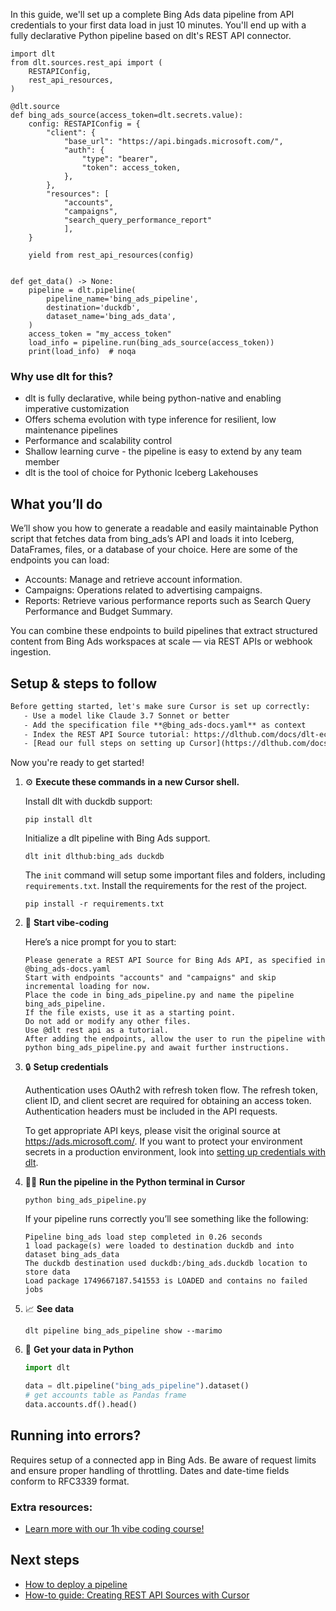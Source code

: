 In this guide, we'll set up a complete Bing Ads data pipeline from API credentials to your first data load in just 10 minutes. You'll end up with a fully declarative Python pipeline based on dlt's REST API connector.

```python-outcome
import dlt
from dlt.sources.rest_api import (
    RESTAPIConfig,
    rest_api_resources,
)

@dlt.source
def bing_ads_source(access_token=dlt.secrets.value):
    config: RESTAPIConfig = {
        "client": {
            "base_url": "https://api.bingads.microsoft.com/",
            "auth": {
                "type": "bearer",
                "token": access_token,
            },
        },
        "resources": [
            "accounts",
            "campaigns",
            "search_query_performance_report"
            ],
    }

    yield from rest_api_resources(config)


def get_data() -> None:
    pipeline = dlt.pipeline(
        pipeline_name='bing_ads_pipeline',
        destination='duckdb',
        dataset_name='bing_ads_data', 
    )
    access_token = "my_access_token"
    load_info = pipeline.run(bing_ads_source(access_token))
    print(load_info)  # noqa
```

### Why use dlt for this?

- dlt is fully declarative, while being python-native and enabling imperative customization
- Offers schema evolution with type inference for resilient, low maintenance pipelines
- Performance and scalability control
- Shallow learning curve - the pipeline is easy to extend by any team member
- dlt is the tool of choice for Pythonic Iceberg Lakehouses

## What you’ll do

We’ll show you how to generate a readable and easily maintainable Python script that fetches data from bing_ads’s API and loads it into Iceberg, DataFrames, files, or a database of your choice. Here are some of the endpoints you can load:

- Accounts: Manage and retrieve account information.
- Campaigns: Operations related to advertising campaigns.
- Reports: Retrieve various performance reports such as Search Query Performance and Budget Summary.

You can combine these endpoints to build pipelines that extract structured content from Bing Ads workspaces at scale — via REST APIs or webhook ingestion.

## Setup & steps to follow

```default
Before getting started, let's make sure Cursor is set up correctly:
   - Use a model like Claude 3.7 Sonnet or better
   - Add the specification file **@bing_ads-docs.yaml** as context
   - Index the REST API Source tutorial: https://dlthub.com/docs/dlt-ecosystem/verified-sources/rest_api/ and add it to context as **@dlt rest api**
   - [Read our full steps on setting up Cursor](https://dlthub.com/docs/dlt-ecosystem/llm-tooling/cursor-restapi#23-configuring-cursor-with-documentation)
```

Now you're ready to get started! 

1. ⚙️ **Execute these commands in a new Cursor shell.**
    
    Install dlt with duckdb support:
    ```shell
    pip install dlt
    ```

    Initialize a dlt pipeline with Bing Ads support.
    ```shell
    dlt init dlthub:bing_ads duckdb
    ```

    The `init` command will setup some important files and folders, including `requirements.txt`. Install the requirements for the rest of the project.
    ```shell
    pip install -r requirements.txt
    ```
    
2. 🤠 **Start vibe-coding**
    
    Here’s a nice prompt for you to start: 
    
    ```prompt
    Please generate a REST API Source for Bing Ads API, as specified in @bing_ads-docs.yaml 
    Start with endpoints "accounts" and "campaigns" and skip incremental loading for now. 
    Place the code in bing_ads_pipeline.py and name the pipeline bing_ads_pipeline. 
    If the file exists, use it as a starting point. 
    Do not add or modify any other files. 
    Use @dlt rest api as a tutorial. 
    After adding the endpoints, allow the user to run the pipeline with python bing_ads_pipeline.py and await further instructions.
    ```

    
3. 🔒 **Setup credentials** 
    
    Authentication uses OAuth2 with refresh token flow. The refresh token, client ID, and client secret are required for obtaining an access token. Authentication headers must be included in the API requests.
    
    To get appropriate API keys, please visit the original source at https://ads.microsoft.com/.
    If you want to protect your environment secrets in a production environment, look into [setting up credentials with dlt](https://dlthub.com/docs/walkthroughs/add_credentials).
    
4. 🏃‍♀️ **Run the pipeline in the Python terminal in Cursor**
    
    ```shell
    python bing_ads_pipeline.py
    ```
    
    If your pipeline runs correctly you’ll see something like the following:
    
    ```shell
    Pipeline bing_ads load step completed in 0.26 seconds
    1 load package(s) were loaded to destination duckdb and into dataset bing_ads_data
    The duckdb destination used duckdb:/bing_ads.duckdb location to store data
    Load package 1749667187.541553 is LOADED and contains no failed jobs
    ```
    
5. 📈 **See data**
    
    ```shell
    dlt pipeline bing_ads_pipeline show --marimo
    ```
    
6. 🐍 **Get your data in Python**
    
    ```python
    import dlt

   data = dlt.pipeline("bing_ads_pipeline").dataset()
   # get accounts table as Pandas frame
   data.accounts.df().head()
    ```

## Running into errors?

Requires setup of a connected app in Bing Ads. Be aware of request limits and ensure proper handling of throttling. Dates and date-time fields conform to RFC3339 format.

### Extra resources:

- [Learn more with our 1h vibe coding course!](https://www.youtube.com/watch?v=GGid70rnJuM)

## Next steps

- [How to deploy a pipeline](https://dlthub.com/docs/walkthroughs/deploy-a-pipeline)
- [How-to guide: Creating REST API Sources with Cursor](https://dlthub.com/docs/dlt-ecosystem/llm-tooling/cursor-restapi)